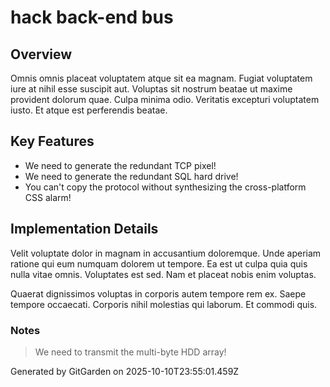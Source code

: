 # hack back-end bus

## Overview
Omnis omnis placeat voluptatem atque sit ea magnam. Fugiat voluptatem iure at nihil esse suscipit aut. Voluptas sit nostrum beatae ut maxime provident dolorum quae. Culpa minima odio. Veritatis excepturi voluptatem iusto. Et atque est perferendis beatae.

## Key Features
- We need to generate the redundant TCP pixel!
- We need to generate the redundant SQL hard drive!
- You can't copy the protocol without synthesizing the cross-platform CSS alarm!

## Implementation Details
Velit voluptate dolor in magnam in accusantium doloremque. Unde aperiam ratione qui eum numquam dolorem ut tempore. Ea est ut culpa quia quis nulla vitae omnis. Voluptates est sed. Nam et placeat nobis enim voluptas.
 Quaerat dignissimos voluptas in corporis autem tempore rem ex. Saepe tempore occaecati. Corporis nihil molestias qui laborum. Et commodi quis.

### Notes
> We need to transmit the multi-byte HDD array!

Generated by GitGarden on 2025-10-10T23:55:01.459Z